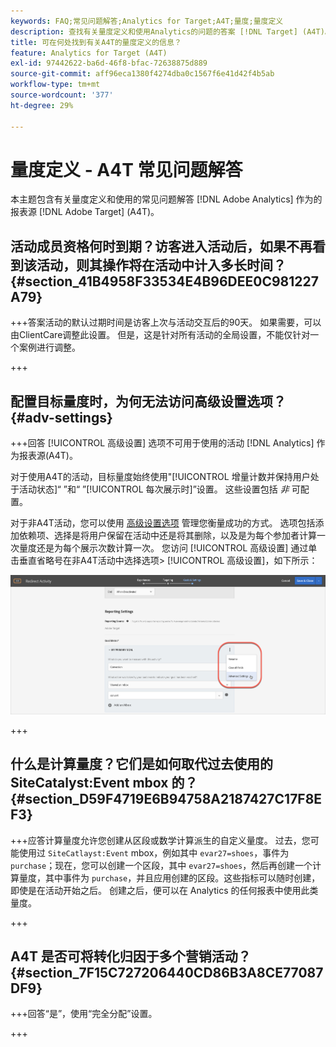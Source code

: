 ```yaml
---
keywords: FAQ;常见问题解答;Analytics for Target;A4T;量度;量度定义
description: 查找有关量度定义和使用Analytics的问题的答案 [!DNL Target] (A4T)。 A4T允许您将Analytics报表与Adobe结合使用 [!DNL Target] 活动。
title: 可在何处找到有关A4T的量度定义的信息？
feature: Analytics for Target (A4T)
exl-id: 97442622-ba6d-46f8-bfac-72638875d889
source-git-commit: aff96eca1380f4274dba0c1567f6e41d42f4b5ab
workflow-type: tm+mt
source-wordcount: '377'
ht-degree: 29%

---
```


# 量度定义 - A4T 常见问题解答

本主题包含有关量度定义和使用的常见问题解答 [!DNL Adobe Analytics] 作为的报表源 [!DNL Adobe Target] (A4T)。

## 活动成员资格何时到期？访客进入活动后，如果不再看到该活动，则其操作将在活动中计入多长时间？ {#section_41B4958F33534E4B96DEE0C981227A79}

+++答案活动的默认过期时间是访客上次与活动交互后的90天。 如果需要，可以由ClientCare调整此设置。 但是，这是针对所有活动的全局设置，不能仅针对一个案例进行调整。

+++

## 配置目标量度时，为何无法访问高级设置选项？ {#adv-settings}

+++回答 [!UICONTROL 高级设置] 选项不可用于使用的活动 [!DNL Analytics] 作为报表源(A4T)。

对于使用A4T的活动，目标量度始终使用&quot;[!UICONTROL 增量计数并保持用户处于活动状态]“ ”和“ ”[!UICONTROL 每次展示时]”设置。 这些设置包括 *非* 可配置。

对于非A4T活动，您可以使用 [高级设置选项](/help/main/c-activities/r-success-metrics/success-metrics.md#section_7CE95A2FA8F5438E936C365A6D43BC5B) 管理您衡量成功的方式。 选项包括添加依赖项、选择是将用户保留在活动中还是将其删除，以及是为每个参加者计算一次量度还是为每个展示次数计算一次。 您访问 [!UICONTROL 高级设置] 通过单击垂直省略号在非A4T活动中选择选项> [!UICONTROL 高级设置]，如下所示：

![高级设置](/help/main/c-activities/r-success-metrics/assets/advanced-settings.png)

+++

## 什么是计算量度？它们是如何取代过去使用的 SiteCatalyst:Event mbox 的？ {#section_D59F4719E6B94758A2187427C17F8EF3}

+++应答计算量度允许您创建从区段或数学计算派生的自定义量度。 过去，您可能使用过 `SiteCatlayst:Event` mbox，例如其中 `evar27=shoes`，事件为 `purchase`；现在，您可以创建一个区段，其中 `evar27=shoes`，然后再创建一个计算量度，其中事件为 `purchase`，并且应用创建的区段。这些指标可以随时创建，即使是在活动开始之后。 创建之后，便可以在 Analytics 的任何报表中使用此类量度。

+++

## A4T 是否可将转化归因于多个营销活动？ {#section_7F15C727206440CD86B3A8CE77087DF9}

+++回答“是”，使用“完全分配”设置。

+++